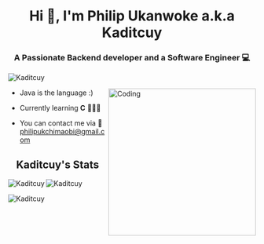 <h1 align = "center">Hi 👋, I'm Philip Ukanwoke a.k.a Kaditcuy</h1>
<h3 align = "center">A Passionate Backend developer and a Software Engineer 💻</h1>

<p align="left"> <img src="https://komarev.com/ghpvc/?username=Kaditcuy&label=Profile%20views&color=0e75b6&style=flat" alt="Kaditcuy" /> </p>

<img align="right" alt="Coding" width="300" src="https://user-images.githubusercontent.com/100276450/179911996-cc4055ec-bf41-442e-980b-7f9457f74fdd.gif">

* Java is the language :)

* Currently learning **C** 👩🏾‍💻

* You can contact me via 📧philipukchimaobi@gmail.com

<h2 align="center"> Kaditcuy's  Stats </h2>
 
<p><img align="left" src="https://github-readme-stats.vercel.app/api/top-langs?username=Kaditcuy&show_icons=true&locale=en&layout=compact" alt="Kaditcuy" /></p>

<p>&nbsp;<img align="left" src="https://github-readme-stats.vercel.app/api?username=Kaditcuy&show_icons=true&locale=en" alt="Kaditcuy" /></p>

<p><img align="center" src="https://github-readme-streak-stats.herokuapp.com/?user=Kaditcuy&" alt="Kaditcuy" /></p> 


